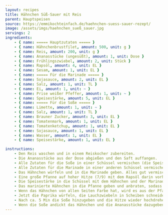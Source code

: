 ```yaml
---
layout: recipes
title: Hähnchen Süß-Sauer mit Reis
parent: Hauptspeisen
source: https://emmikochteinfach.de/haehnchen-suess-sauer-rezept/
image: /assets/imgs/haehnchen_sueß_sauer.jpg
servings: 2
ingredients:
    - { name: ===== Hauptzutaten ===== }
    - { name: Hähnchenbrustfilet, amount: 500, unit: g }
    - { name: Reis, amount: 200, unit: g }
    - { name: Ananasstücke (ungesüßt), amount: 1, unit: Dose }
    - { name: Frühlingszwiebel, amount: 2, unit: Stück }
    - { name: Rapsöl, amount: 4, unit: EL }
    - { name: Sesam, amount: 1, unit: EL }
    - { name: ===== Für die Marinade ===== }
    - { name: Sojasauce, amount: 2, unit: EL }
    - { name: Salz, amount: 1, unit: TL }
    - { name: Ei, amount: 1, unit: ~ }
    - { name: Prise weißer Pfeffer, amount: 1, unit: ~ }
    - { name: Speisestärke, amount: 5, unit: EL }
    - { name: ===== Für die Soße ===== }
    - { name: Limette, amount: 1, unit: ~ }
    - { name: Salz, amount: 1, unit: TL }
    - { name: Brauner Zucker, amount: 3, unit: EL }
    - { name: Tomatenmark, amount: 1, unit: EL }
    - { name: Tomatenketchup, amount: 1, unit: EL }
    - { name: Sojasauce, amount: 1, unit: EL }
    - { name: Wasser, amount: 1, unit: EL }
    - { name: Speisestärke, amount: 1, unit: EL }

instructions:
    - Den Reis waschen und in einem Reiskocher zubereiten.
    - Die Ananasstücke aus der Dose abgießen und den Saft auffangen.
    - Alle Zutaten für die Soße in einer Schüssel vermischen (die Speisestärke zuletzt) und mit einem Schneebesen glatt rühren.
    - Alle Zutaten für die Marinade in einer anderen Schüssel vermischen (außer die Speisestärke).
    - Das Hähnchen würfeln und in die Marinade geben. Alles gut vermischen.
    - Eine große Pfanne auf hoher Hitze (7/9) mit dem Rapsöl darin vorheizen.
    - Die Speisestärke in die Schüssel mit dem Hähnchen und der Marinade geben und alles gut vermischen, damit die Marinade am Fleisch bleibt.
    - Das marinierte Hähnchen in die Pfanne geben und anbraten, sodass die Stücke auf jeder Seite Farbe bekommen. Darauf achten, dass die Stücke nicht aneinander kleben bleiben.
    - Wenn das Hähnchen von allen Seiten Farbe hat, wird es aus der Pfanne genommen und zurück in die Schüssel gegeben. Die Pfanne auf mittlere Hitze (5/9) herunterdrehen.
    - Jetzt die Paprika würfeln, die Lauchzwiebeln in Scheiben schneiden (ein wenig Lauchzwiebel zum Garnieren zurückhalten) und in der Pfanne anbraten. Wenn nötig etwas Rapsöl hinzugeben.
    - Nach ca. 5 Min die Soße hinzugeben und die Hitze wieder hochdrehen (7/9).
    - Wenn die Soße andickt das Hähnchen und die Ananasstücke dazugeben und für 2 Min kochen. Anschließend mit dem Reis auf einem Teller geben und mit der Lauchzwiebel und Sesam garnieren. Fertig!
---
```

